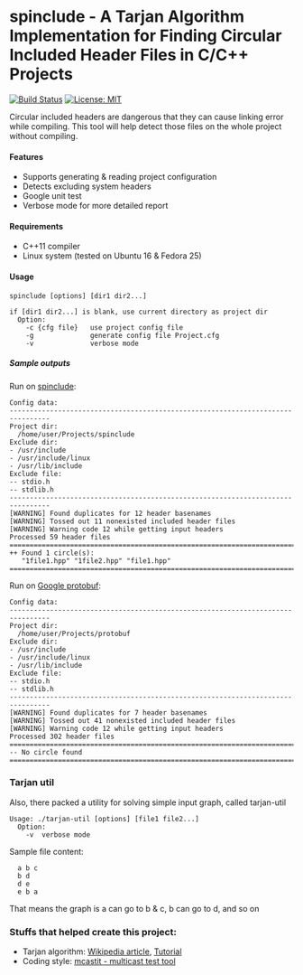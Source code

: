 # spinclude - A Tarjan Algorithm Implementation for Finding Circular Included Header Files in C/C++ Projects

[![Build Status](https://travis-ci.org/dannyp11/spinclude.svg?branch=master)](https://travis-ci.org/dannyp11/spinclude)
[![License: MIT](https://img.shields.io/badge/License-MIT-yellow.svg)](https://opensource.org/licenses/MIT)

Circular included headers are dangerous that they can cause linking error while compiling. This tool will help detect those files on the whole project without compiling.

#### Features

 - Supports generating & reading project configuration
 - Detects excluding system headers
 - Google unit test
 - Verbose mode for more detailed report


#### Requirements

 * C++11 compiler
 * Linux system (tested on Ubuntu 16 & Fedora 25)
 

#### Usage

```
spinclude [options] [dir1 dir2...]

if [dir1 dir2...] is blank, use current directory as project dir
  Option:
    -c {cfg file}   use project config file
    -g              generate config file Project.cfg
    -v              verbose mode
```

##### Sample outputs
Run on [spinclude](https://github.com/dannyp11/spinclude):
```
Config data:
--------------------------------------------------------------------------------
Project dir: 
  /home/user/Projects/spinclude
Exclude dir: 
- /usr/include
- /usr/include/linux
- /usr/lib/include
Exclude file: 
-- stdio.h
-- stdlib.h
--------------------------------------------------------------------------------
[WARNING] Found duplicates for 12 header basenames
[WARNING] Tossed out 11 nonexisted included header files
[WARNING] Warning code 12 while getting input headers
Processed 59 header files
================================================================================
++ Found 1 circle(s):
   "1file1.hpp" "1file2.hpp" "file1.hpp" 
================================================================================
```

Run on [Google protobuf](https://github.com/google/protobuf):
```
Config data:
--------------------------------------------------------------------------------
Project dir: 
  /home/user/Projects/protobuf
Exclude dir: 
- /usr/include
- /usr/include/linux
- /usr/lib/include
Exclude file: 
-- stdio.h
-- stdlib.h
--------------------------------------------------------------------------------
[WARNING] Found duplicates for 7 header basenames
[WARNING] Tossed out 41 nonexisted included header files
[WARNING] Warning code 12 while getting input headers
Processed 302 header files
================================================================================
-- No circle found
================================================================================
```

### Tarjan util
Also, there packed a utility for solving simple input graph, called tarjan-util
```
Usage: ./tarjan-util [options] [file1 file2...]
  Option:
    -v  verbose mode
```

Sample file content:
```
  a b c
  b d
  d e
  e b a
```
 That means the graph is a can go to b & c, b can go to d, and so on

### Stuffs that helped create this project:

 - Tarjan algorithm: [Wikipedia article](https://en.wikipedia.org/wiki/Tarjan%27s_strongly_connected_components_algorithm), [Tutorial](https://www.youtube.com/watch?v=ju9Yk7OOEb8)
 - Coding style: [mcastit - multicast test tool](https://github.com/dannyp11/mcastit)

